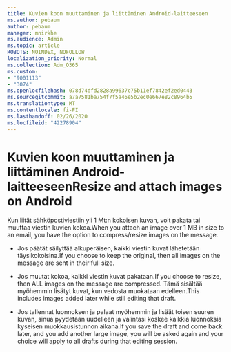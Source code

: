 ```yaml
---
title: Kuvien koon muuttaminen ja liittäminen Android-laitteeseen
ms.author: pebaum
author: pebaum
manager: mnirkhe
ms.audience: Admin
ms.topic: article
ROBOTS: NOINDEX, NOFOLLOW
localization_priority: Normal
ms.collection: Adm_O365
ms.custom:
- "9001113"
- "3074"
ms.openlocfilehash: 078d74dfd2828a99637c75b11ef7842ef2ed0443
ms.sourcegitcommit: a7a7581ba754f7f5a46e5b2ec0e667e82c8964b5
ms.translationtype: MT
ms.contentlocale: fi-FI
ms.lasthandoff: 02/26/2020
ms.locfileid: "42278904"
---
```

# <a name="resize-and-attach-images-on-android"></a><span data-ttu-id="8b01c-102">Kuvien koon muuttaminen ja liittäminen Android-laitteeseen</span><span class="sxs-lookup"><span data-stu-id="8b01c-102">Resize and attach images on Android</span></span>

<span data-ttu-id="8b01c-103">Kun liität sähköpostiviestiin yli 1 Mt:n kokoisen kuvan, voit pakata tai muuttaa viestin kuvien kokoa.</span><span class="sxs-lookup"><span data-stu-id="8b01c-103">When you attach an image over 1 MB in size to an email, you have the option to compress/resize images on the message.</span></span>
 
- <span data-ttu-id="8b01c-104">Jos päätät säilyttää alkuperäisen, kaikki viestin kuvat lähetetään täysikokoisina.</span><span class="sxs-lookup"><span data-stu-id="8b01c-104">If you choose to keep the original, then all images on the message are sent in their full size.</span></span>
 
- <span data-ttu-id="8b01c-105">Jos muutat kokoa, kaikki viestin kuvat pakataan.</span><span class="sxs-lookup"><span data-stu-id="8b01c-105">If you choose to resize, then ALL images on the message are compressed.</span></span>  <span data-ttu-id="8b01c-106">Tämä sisältää myöhemmin lisätyt kuvat, kun vedosta muokataan edelleen.</span><span class="sxs-lookup"><span data-stu-id="8b01c-106">This includes images added later while still editing that draft.</span></span>
 
- <span data-ttu-id="8b01c-107">Jos tallennat luonnoksen ja palaat myöhemmin ja lisäät toisen suuren kuvan, sinua pyydetään uudelleen ja valintasi koskee kaikkia luonnoksia kyseisen muokkausistunnon aikana.</span><span class="sxs-lookup"><span data-stu-id="8b01c-107">If you save the draft and come back later, and you add another large image, you will be asked again and your choice will apply to all drafts during that editing session.</span></span>
 
